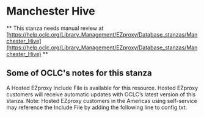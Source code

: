 # Manchester Hive
** This stanza needs manual review at [https://help.oclc.org/Library_Management/EZproxy/Database_stanzas/Manchester_Hive](https://help.oclc.org/Library_Management/EZproxy/Database_stanzas/Manchester_Hive) **

## Some of OCLC's notes for this stanza

A Hosted EZproxy Include File is available for this resource. Hosted EZproxy customers will receive automatic updates with OCLC&rsquo;s latest version of this stanza. Note: Hosted EZproxy customers in the Americas using self-service may reference the Include File by adding the following line to config.txt:

&nbsp;

